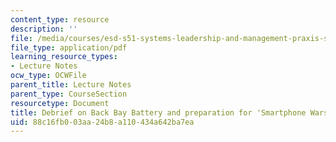```yaml
---
content_type: resource
description: ''
file: /media/courses/esd-s51-systems-leadership-and-management-praxis-summer-2014/88c16fb003aa24b8a110434a642ba7ea_MITESD_S51S14_Lec6.pdf
file_type: application/pdf
learning_resource_types:
- Lecture Notes
ocw_type: OCWFile
parent_title: Lecture Notes
parent_type: CourseSection
resourcetype: Document
title: Debrief on Back Bay Battery and preparation for 'Smartphone Wars'
uid: 88c16fb0-03aa-24b8-a110-434a642ba7ea
---
```

